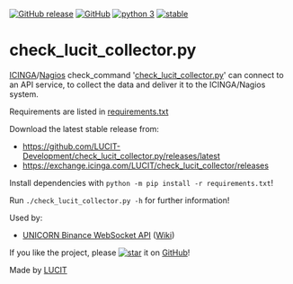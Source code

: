 [![GitHub release](https://img.shields.io/github/release/LUCIT-Development/check_lucit_collector.py.svg)](https://github.com/LUCIT-Development/check_lucit_collector.py/releases/latest)
[![GitHub](https://img.shields.io/github/license/LUCIT-Development/check_lucit_collector.py.svg?color=blue)](https://github.com/LUCIT-Development/check_lucit_collector.py/blob/master/LICENSE)
[![python 3](https://img.shields.io/badge/python-3-blue.svg)](https://www.python.org/downloads/)
[![stable](https://img.shields.io/badge/status-stable-brightgreen.svg)](https://github.com/LUCIT-Development/check_lucit_collector.py/issues)

# check_lucit_collector.py
[ICINGA](https://icinga.com)/[Nagios](https://www.nagios.com) check_command 
'[check_lucit_collector.py](https://github.com/LUCIT-Development/check_lucit_collector.py)' can connect to an API service, to collect the data and deliver it to the ICINGA/Nagios system.

Requirements are listed in 
[requirements.txt](https://github.com/LUCIT-Development/check_lucit_collector.py/blob/master/requirements.txt)

Download the latest stable release from:
- https://github.com/LUCIT-Development/check_lucit_collector.py/releases/latest
- https://exchange.icinga.com/LUCIT/check_lucit_collector/releases

Install dependencies with `python -m pip install -r requirements.txt`!

Run `./check_lucit_collector.py -h` for further information!

Used by:
- [UNICORN Binance WebSocket API](https://github.com/oliver-zehentleitner/unicorn-binance-websocket-api) ([Wiki](https://github.com/oliver-zehentleitner/unicorn-binance-websocket-api/wiki/UNICORN-Monitoring-API-Service))

If you like the project, please [![star](https://s3.gifyu.com/images/stard237b3003af9f9a9.png)](https://github.com/LUCIT-Development/check_lucit_collector.py/stargazers) it on 
[GitHub](https://github.com/LUCIT-Development/check_lucit_collector.py)! 

Made by [LUCIT](https://www.lucit.co)
